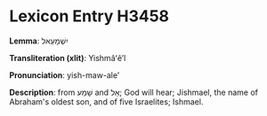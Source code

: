 # Lexicon Entry H3458

**Lemma**: יִשְׁמָעֵאל

**Transliteration (xlit)**: Yishmâʻêʼl

**Pronunciation**: yish-maw-ale'

**Description**:
from שָׁמַע and אֵל; God will hear; Jishmael, the name of Abraham's oldest son, and of five Israelites; Ishmael.
